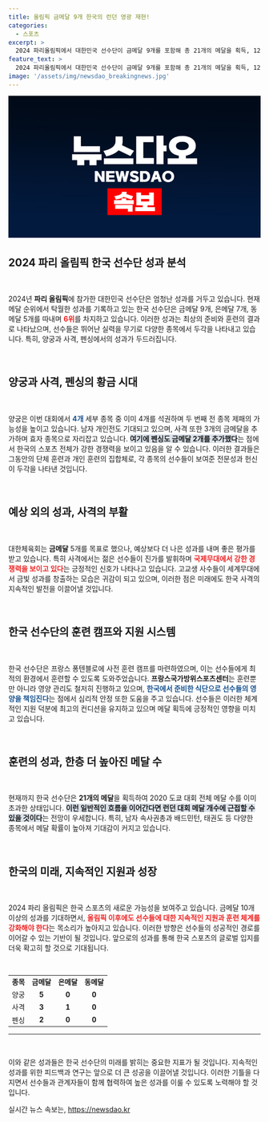 ```yaml
---
title: 올림픽 금메달 9개 한국의 런던 영광 재현!
categories:
  - 스포츠
excerpt: >
  2024 파리올림픽에서 대한민국 선수단이 금메달 9개를 포함해 총 21개의 메달을 획득, 12년 만의 최대 성과를 기록 중이다. 양궁, 사격, 펜싱의 삼두마차가 기적의 반등을 이끌며 런던 대회의 기록에 근접하고 있다!
feature_text: >
  2024 파리올림픽에서 대한민국 선수단이 금메달 9개를 포함해 총 21개의 메달을 획득, 12년 만의 최대 성과를 기록 중이다. 양궁, 사격, 펜싱의 삼두마차가 기적의 반등을 이끌며 런던 대회의 기록에 근접하고 있다!
image: '/assets/img/newsdao_breakingnews.jpg'
---
```


<p><img src="/assets/img/newsdao_breakingnews.jpg" alt="implanttips 속보" /></p>

<h2 data-ke-size="size26">2024 파리 올림픽 한국 선수단 성과 분석</h2>

<p data-ke-size="size16">&nbsp;</p>

<p>2024년 <b>파리 올림픽</b>에 참가한 대한민국 선수단은 엄청난 성과를 거두고 있습니다. 현재 메달 순위에서 탁월한 성과를 기록하고 있는 한국 선수단은 금메달 9개, 은메달 7개, 동메달 5개를 따내며 <b><span style="color: #ee2323;">6위</span></b>를 차지하고 있습니다. 이러한 성과는 최상의 준비와 훈련의 결과로 나타났으며, 선수들은 뛰어난 실력을 무기로 다양한 종목에서 두각을 나타내고 있습니다. 특히, 양궁과 사격, 펜싱에서의 성과가 두드러집니다. </p>

<p data-ke-size="size16">&nbsp;</p>

<h2 data-ke-size="size26">양궁과 사격, 펜싱의 황금 시대</h2>

<p data-ke-size="size16">&nbsp;</p>

<p>양궁은 이번 대회에서 <b><span style="color: #1a5490;">4개</span></b> 세부 종목 중 이미 4개를 석권하며 두 번째 전 종목 제패의 가능성을 높이고 있습니다. 남자 개인전도 기대되고 있으며, 사격 또한 3개의 금메달을 추가하며 효자 종목으로 자리잡고 있습니다. <b><span style="background-color: #21538527;">여기에 펜싱도 금메달 2개를 추가했다</span></b>는 점에서 한국의 스포츠 전체가 강한 경쟁력을 보이고 있음을 알 수 있습니다. 이러한 결과들은 그동안의 단체 훈련과 개인 훈련의 집합체로, 각 종목의 선수들이 보여준 전문성과 헌신이 두각을 나타낸 것입니다. </p>

<p data-ke-size="size16">&nbsp;</p>

<h2 data-ke-size="size26">예상 외의 성과, 사격의 부활</h2>

<p data-ke-size="size16">&nbsp;</p>

<p>대한체육회는 <b>금메달</b> 5개를 목표로 했으나, 예상보다 더 나은 성과를 내며 좋은 평가를 받고 있습니다. 특히 사격에서는 젊은 선수들이 진가를 발휘하며 <b><span style="color: #ee2323;">국제무대에서 강한 경쟁력을 보이고 있다</span></b>는 긍정적인 신호가 나타나고 있습니다. 고교생 사수들이 세계무대에서 금빛 성과를 창출하는 모습은 귀감이 되고 있으며, 이러한 점은 미래에도 한국 사격의 지속적인 발전을 이끌어낼 것입니다.</p>

<p data-ke-size="size16">&nbsp;</p>

<h2 data-ke-size="size26">한국 선수단의 훈련 캠프와 지원 시스템</h2>

<p data-ke-size="size16">&nbsp;</p>

<p>한국 선수단은 프랑스 퐁텐블로에 사전 훈련 캠프를 마련하였으며, 이는 선수들에게 최적의 환경에서 훈련할 수 있도록 도와주었습니다. <b>프랑스국가방위스포츠센터</b>는 훈련뿐만 아니라 영양 관리도 철저히 진행하고 있으며, <b><span style="color: #1a5490;">한국에서 준비한 식단으로 선수들의 영양을 책임진다</span></b>는 점에서 심리적 안정 또한 도움을 주고 있습니다. 선수들은 이러한 체계적인 지원 덕분에 최고의 컨디션을 유지하고 있으며 메달 획득에 긍정적인 영향을 미치고 있습니다. </p>

<p data-ke-size="size16">&nbsp;</p>

<h2 data-ke-size="size26">훈련의 성과, 한층 더 높아진 메달 수</h2>

<p data-ke-size="size16">&nbsp;</p>

<p>현재까지 한국 선수단은 <b>21개의 메달</b>을 획득하여 2020 도쿄 대회 전체 메달 수를 이미 초과한 상태입니다. <b><span style="background-color: #21538527;">이런 일반적인 흐름을 이어간다면 런던 대회 메달 개수에 근접할 수 있을 것이다</span></b>는 전망이 우세합니다. 특히, 남자 속사권총과 배드민턴, 태권도 등 다양한 종목에서 메달 확률이 높아져 기대감이 커지고 있습니다.</p>

<p data-ke-size="size16">&nbsp;</p>

<h2 data-ke-size="size26">한국의 미래, 지속적인 지원과 성장</h2>

<p data-ke-size="size16">&nbsp;</p>

<p>2024 파리 올림픽은 한국 스포츠의 새로운 가능성을 보여주고 있습니다. 금메달 10개 이상의 성과를 기대하면서, <b><span style="color: #ee2323;">올림픽 이후에도 선수들에 대한 지속적인 지원과 훈련 체계를 강화해야 한다</span></b>는 목소리가 높아지고 있습니다. 이러한 방향은 선수들의 성공적인 경로를 이어갈 수 있는 기반이 될 것입니다. 앞으로의 성과를 통해 한국 스포츠의 글로벌 입지를 더욱 확고히 할 것으로 기대됩니다. </p>

<p data-ke-size="size16">&nbsp;</p>

<table style="width: 100%; border-collapse: collapse;">
<tr>
<td style="text-align: center; height: 17px;"><b>종목</b></td>
<td style="text-align: center; height: 17px;"><b>금메달</b></td>
<td style="text-align: center; height: 17px;"><b>은메달</b></td>
<td style="text-align: center; height: 17px;"><b>동메달</b></td>
</tr>
<tr>
<td style="text-align: center; height: 17px;">양궁</td>
<td style="text-align: center; height: 17px;"><b>5</b></td>
<td style="text-align: center; height: 17px;"><b>0</b></td>
<td style="text-align: center; height: 17px;"><b>0</b></td>
</tr>
<tr>
<td style="text-align: center; height: 17px;">사격</td>
<td style="text-align: center; height: 17px;"><b>3</b></td>
<td style="text-align: center; height: 17px;"><b>1</b></td>
<td style="text-align: center; height: 17px;"><b>0</b></td>
</tr>
<tr>
<td style="text-align: center; height: 17px;">펜싱</td>
<td style="text-align: center; height: 17px;"><b>2</b></td>
<td style="text-align: center; height: 17px;"><b>0</b></td>
<td style="text-align: center; height: 17px;"><b>0</b></td>
</tr>
</table>

<hr />

<p data-ke-size="size16">&nbsp;</p>

<p>이와 같은 성과들은 한국 선수단의 미래를 밝히는 중요한 지표가 될 것입니다. 지속적인 성과를 위한 피드백과 연구는 앞으로 더 큰 성공을 이끌어낼 것입니다. 이러한 기틀을 다지면서 선수들과 관계자들이 함께 협력하여 높은 성과를 이룰 수 있도록 노력해야 할 것입니다.</p>
실시간 뉴스 속보는, <a href="https://newsdao.kr" rel="dofollow">https://newsdao.kr</a>


